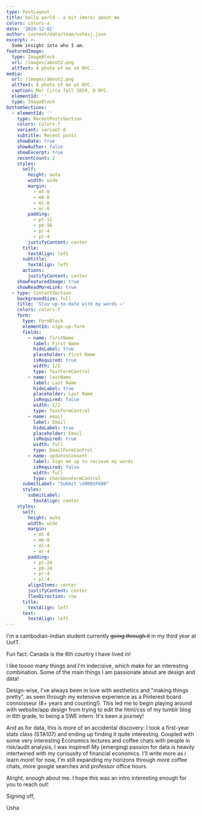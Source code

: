 ```yaml
---
type: PostLayout
title: hello world - a bit (more) about me
colors: colors-a
date: '2024-12-01'
author: content/data/team/ushasj.json
excerpt: >-
  Some insight into who I am.
featuredImage:
  type: ImageBlock
  url: /images/about2.png
  altText: A photo of me at NYC.
media:
  url: /images/about2.png
  altText: A photo of me at NYC.
  caption: Me! Circa fall 2024, @ NYC.
  elementId: ''
  type: ImageBlock
bottomSections:
  - elementId: ''
    type: RecentPostsSection
    colors: colors-f
    variant: variant-d
    subtitle: Recent posts
    showDate: true
    showAuthor: false
    showExcerpt: true
    recentCount: 2
    styles:
      self:
        height: auto
        width: wide
        margin:
          - mt-0
          - mb-0
          - ml-0
          - mr-0
        padding:
          - pt-12
          - pb-56
          - pr-4
          - pl-4
        justifyContent: center
      title:
        textAlign: left
      subtitle:
        textAlign: left
      actions:
        justifyContent: center
    showFeaturedImage: true
    showReadMoreLink: true
  - type: ContactSection
    backgroundSize: full
    title: 'Stay up-to-date with my words ✍️'
    colors: colors-f
    form:
      type: FormBlock
      elementId: sign-up-form
      fields:
        - name: firstName
          label: First Name
          hideLabel: true
          placeholder: First Name
          isRequired: true
          width: 1/2
          type: TextFormControl
        - name: lastName
          label: Last Name
          hideLabel: true
          placeholder: Last Name
          isRequired: false
          width: 1/2
          type: TextFormControl
        - name: email
          label: Email
          hideLabel: true
          placeholder: Email
          isRequired: true
          width: full
          type: EmailFormControl
        - name: updatesConsent
          label: Sign me up to recieve my words
          isRequired: false
          width: full
          type: CheckboxFormControl
      submitLabel: "Submit \U0001F680"
      styles:
        submitLabel:
          textAlign: center
    styles:
      self:
        height: auto
        width: wide
        margin:
          - mt-0
          - mb-0
          - ml-4
          - mr-4
        padding:
          - pt-24
          - pb-24
          - pr-4
          - pl-4
        alignItems: center
        justifyContent: center
        flexDirection: row
      title:
        textAlign: left
      text:
        textAlign: left
---
```


I'm a cambodian-indian student currently ~~going through it~~ in my third year at UofT.

Fun fact: Canada is the 6th country I have lived in!

I like toooo many things and I'm indecisive, which make for an interesting combination. Some of the main things I am passionate about are design and data!

Design-wise, I've always been in love with aesthetics and "making things pretty", as seen through my extensive experience as a Pinterest board connoisseur (8+ years and counting!). This led me to begin playing around with website/app design from trying to edit the html/css of my tumblr blog in 6th grade, to being a SWE intern. It's been a journey!

And as for data, this is more of an accidental discovery: I took a first-year stats class (STA107) and ending up finding it quite interesting. Coupled with some very interesting Economics lectures and coffee chats with people in risk/audit analysis, I was inspired! My (emerging) passion for data is heavily intertwined with my curiousity of financial economics. I'll write more as i learn more! for now, I'm still expanding my horizons through more coffee chats, more google searches and professor office hours.

Alright, enough about me. I hope this was an intro interesting enough for you to reach out!

Signing off,

Usha

